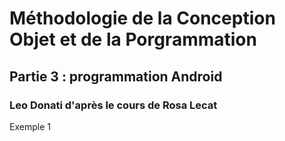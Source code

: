 # Méthodologie de la Conception Objet et de la Porgrammation
## Partie 3 : programmation Android
### Leo Donati d'après le cours de Rosa Lecat

Exemple 1
